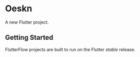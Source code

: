 # Oeskn

A new Flutter project.

## Getting Started

FlutterFlow projects are built to run on the Flutter _stable_ release.
